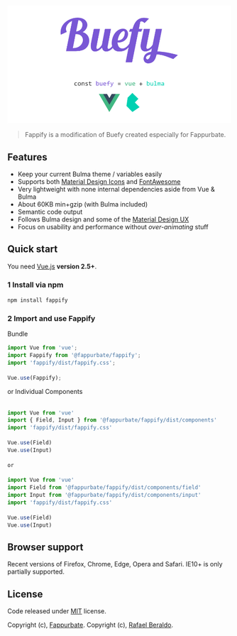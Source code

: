 <p align="center">
    <a href="https://github.com/fappurbate/fappify">
        <img src="https://github.com/buefy/buefy/blob/dev/static/img/buefy-banner.png" />
    </a>
    <!-- <a href="https://www.npmjs.com/package/buefy"><img src="https://img.shields.io/npm/v/buefy.svg" /></a> -->
    <!-- <a href="https://www.npmjs.com/package/buefy"><img src="https://img.shields.io/npm/dt/buefy.svg" /></a> -->
    <!-- <a href="https://circleci.com/gh/buefy/buefy"><img src="https://img.shields.io/circleci/project/github/buefy/buefy.svg?style=flat-square" /></a> -->
    <!-- <a href="https://codecov.io/gh/buefy/buefy"><img src="https://img.shields.io/codecov/c/github/buefy/buefy.svg?style=flat-square" /></a> -->
    <!-- <a href="https://www.npmjs.com/package/buefy"><img src="https://img.shields.io/npm/l/buefy.svg" /></a> -->
    <!-- <a href="https://discordapp.com/invite/ZkdFJMr"><img src="https://img.shields.io/badge/chat-on%20discord-7289DA.svg" /></a> -->
    <!-- <a href="https://buefy.org"><img src="https://img.shields.io/badge/code_style-buefy-7957d5.svg?style=flat-square" /></a> -->
</p>

> Fappify is a modification of Buefy created especially for Fappurbate.

## Features

* Keep your current Bulma theme / variables easily
* Supports both [Material Design Icons](https://materialdesignicons.com/) and [FontAwesome](http://fontawesome.io/)
* Very lightweight with none internal dependencies aside from Vue & Bulma
* About 60KB min+gzip (with Bulma included)
* Semantic code output
* Follows Bulma design and some of the [Material Design UX](https://material.io/)
* Focus on usability and performance without *over-animating* stuff

## Quick start

You need [Vue.js](https://vuejs.org/) **version 2.5+**.

### 1 Install via npm

```bash
npm install fappify
```

### 2 Import and use Fappify

Bundle
```javascript
import Vue from 'vue';
import Fappify from '@fappurbate/fappify';
import 'fappify/dist/fappify.css';

Vue.use(Fappify);

```
or Individual Components
```javascript

import Vue from 'vue'
import { Field, Input } from '@fappurbate/fappify/dist/components'
import 'fappify/dist/fappify.css'

Vue.use(Field)
Vue.use(Input)

or

import Vue from 'vue'
import Field from '@fappurbate/fappify/dist/components/field'
import Input from '@fappurbate/fappify/dist/components/input'
import 'fappify/dist/fappify.css'

Vue.use(Field)
Vue.use(Input)
```

## Browser support

Recent versions of Firefox, Chrome, Edge, Opera and Safari. IE10+ is only partially supported.

## License

Code released under [MIT](https://github.com/fappurbate/fappify/blob/master/LICENSE) license.

Copyright (c), [Fappurbate](https://github.com/fappurbate).
Copyright (c), [Rafael Beraldo](https://twitter.com/rafaelpimpa).
